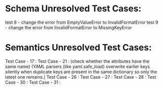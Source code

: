 # Schema Unresolved Test Cases:

test 8 - change the error from EmptyValueError to InvalidFormatError 
test 9 - change the error from InvalidFormatError to MissingKeyError 


# Semantics Unresolved Test Cases:
Test Case - 17 :
Test Case - 21 : (check whether the attributes have the same name) (YAML parsers (like yaml.safe_load) overwrite earlier keys silently when duplicate keys are present in the same dictionary so only the latest one remains.)
Test Case - 26 : 
Test Case - 27 : 
Test Case - 28 : 
Test Case - 30 : 
Test Case - 31 : 